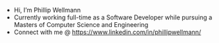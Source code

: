 - Hi, I’m Phillip Wellmann
- Currently working full-time as a Software Developer while pursuing a Masters of Computer Science and Engineering
- Connect with me @ https://www.linkedin.com/in/phillipwellmann/
<!---
phillipwellmann/phillipwellmann is a ✨ special ✨ repository because its `README.md` (this file) appears on your GitHub profile.
You can click the Preview link to take a look at your changes.
--->
